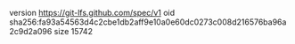 version https://git-lfs.github.com/spec/v1
oid sha256:fa93a54563d4c2cbe1db2aff9e10a0e60dc0273c008d216576ba96a2c9d2a096
size 15742
